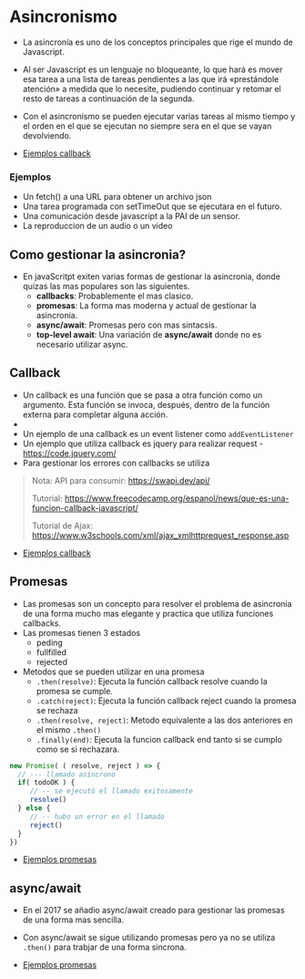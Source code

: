 # Asincronismo

- La asincronía es uno de los conceptos principales que rige el mundo de Javascript.
- Al ser Javascript es un lenguaje no bloqueante, lo que hará es mover esa tarea a una lista de tareas pendientes a
  las que irá «prestándole atención» a medida que lo necesite, pudiendo continuar y retomar el resto de tareas a
  continuación de la segunda.
- Con el asincronismo se pueden ejecutar varias tareas al mismo tiempo y el orden en el que se ejecutan no siempre sera
  en el que se vayan devolviendo.
  
- [Ejemplos callback](../examples/1-settimeout/README.md)

### Ejemplos

- Un fetch() a una URL para obtener un archivo json
- Una tarea programada con setTimeOut que se ejecutara en el futuro.
- Una comunicación desde javascript a la PAI de un sensor.
- La reproduccion de un audio o un video

## Como gestionar la asincronia?
- En javaScritpt exiten varias formas de gestionar la asincronia, donde quizas las mas populares son las siguientes.
  - **callbacks**: Probablemente el mas clasico.
  - **promesas**: La forma mas moderna y actual de gestionar la asincronia.
  - **async/await**: Promesas pero con mas sintacsis.
  - **top-level await**: Una variación de **async/await** donde no es necesario utilizar async.
  
## Callback
- Un callback es una función que se pasa a otra función como un argumento. Esta función se invoca, después, dentro de la
  función externa para completar alguna acción.
- 
- Un ejemplo de una callback es un event listener como ```addEventListener```
- Un ejemplo que utiliza callback es jquery para realizar request - https://code.jquery.com/
- Para gestionar los errores con callbacks se utiliza
 
> Nota: API para consumir: https://swapi.dev/api/
> 
> Tutorial: https://www.freecodecamp.org/espanol/news/que-es-una-funcion-callback-javascript/
>
> Tutorial de Ajax: https://www.w3schools.com/xml/ajax_xmlhttprequest_response.asp

- [Ejemplos callback](../examples/3-callback/README.md)

## Promesas
- Las promesas son un concepto para resolver el problema de asincronia de una forma mucho mas elegante y practica 
que utiliza funciones callbacks.
- Las promesas tienen 3 estados 
  - peding
  - fullfilled
  - rejected
- Metodos que se pueden utilizar en una promesa
  - `.then(resolve)`: Ejecuta la función callback resolve cuando la promesa se cumple.
  - `.catch(reject)`: Ejecuta la función callback reject cuando la promesa se rechaza
  - `.then(resolve, reject)`: Metodo equivalente a las dos anteriores en el mismo `.then()`
  - `.finally(end)`: Ejecuta la funcion callback end tanto si se cumplo como se si rechazara.
```javascript
new Promise( ( resolve, reject ) => {
  // --- llamado asíncrono
  if( todoOK ) {
     // -- se ejecutó el llamado exitosamente
     resolve()
  } else {
     // -- hubo un error en el llamado
     reject()
  }
})
```
- [Ejemplos promesas](../examples/4-promesas/README.md)
## async/await
- En el 2017 se añadio async/await creado para gestionar las promesas de una forma mas sencilla.
- Con async/await se sigue utilizando promesas pero ya no se utiliza `.then()` para trabjar de una forma sincrona.

- [Ejemplos promesas](../examples/5-async-await/README.md)